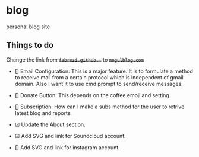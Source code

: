 # blog
personal blog site


## Things to do

~~Change the link from `fabrezi.github..` to `mogulblog.com`~~


- [] Email Configuration: This is a major feature. It is to formulate a method
to receive mail from a certain protocol which is independent of gmail domain.
Also I want it to use cmd prompt to send/receive messages.

- [] Donate Button: This depends on the coffee emoji and setting.

- [] Subscription: How can I make a subs method for the user to retrive
latest blog and reports.

- &#x2611; Update the About section.

-  &#x2611; Add SVG and link for Soundcloud account.

- [] Add SVG and link for instagram account.
